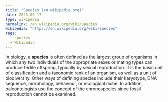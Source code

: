 ```yaml
---
title: "Species (en.wikipedia.org)"
date: 2023-06-17
type: wikipedia
permalink: /en.wikipedia.org/wiki/Species
wikipedia: "https://en.wikipedia.org/wiki/Species"
tags:
  - species
  - Wikipedia
---
```

In [biology](/en.wikipedia.org/wiki/Biology), a **species** is often defined as the largest group of organisms in which any two individuals of the appropriate sexes or mating types can produce fertile offspring, typically by sexual reproduction. It is the basic unit of classification and a taxonomic rank of an organism, as well as a unit of biodiversity. Other ways of defining species include their karyotype, DNA sequence, morphology, behaviour, or ecological niche. In addition, paleontologists use the concept of the chronospecies since fossil reproduction cannot be examined.